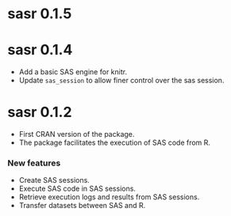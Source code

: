 # sasr 0.1.5

# sasr 0.1.4

* Add a basic SAS engine for knitr.
* Update `sas_session` to allow finer control over the sas session.

# sasr 0.1.2

* First CRAN version of the package.
* The package facilitates the execution of SAS code from R.

### New features
* Create SAS sessions.
* Execute SAS code in SAS sessions.
* Retrieve execution logs and results from SAS sessions.
* Transfer datasets between SAS and R.
